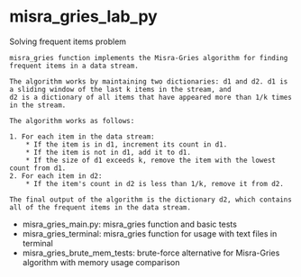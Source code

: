 # misra_gries_lab_py
Solving frequent items problem

    misra_gries function implements the Misra-Gries algorithm for finding frequent items in a data stream.

    The algorithm works by maintaining two dictionaries: d1 and d2. d1 is a sliding window of the last k items in the stream, and 
    d2 is a dictionary of all items that have appeared more than 1/k times in the stream.

    The algorithm works as follows:

    1. For each item in the data stream:
        * If the item is in d1, increment its count in d1.
        * If the item is not in d1, add it to d1.
        * If the size of d1 exceeds k, remove the item with the lowest count from d1.
    2. For each item in d2:
        * If the item's count in d2 is less than 1/k, remove it from d2.

    The final output of the algorithm is the dictionary d2, which contains all of the frequent items in the data stream.

- misra_gries_main.py: misra_gries function and basic tests
- misra_gries_terminal: misra_gries function for usage with text files in terminal 
- misra_gries_brute_mem_tests: brute-force alternative for Misra-Gries algorithm with memory usage comparison
  
